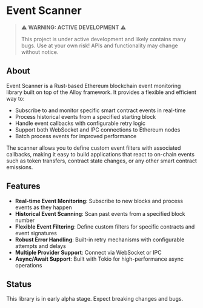 # Event Scanner

> ⚠️ **WARNING: ACTIVE DEVELOPMENT** ⚠️
> 
> This project is under active development and likely contains many bugs. Use at your own risk!
> APIs and functionality may change without notice.

## About

Event Scanner is a Rust-based Ethereum blockchain event monitoring library built on top of the Alloy framework. It provides a flexible and efficient way to:

- Subscribe to and monitor specific smart contract events in real-time
- Process historical events from a specified starting block
- Handle event callbacks with configurable retry logic
- Support both WebSocket and IPC connections to Ethereum nodes
- Batch process events for improved performance

The scanner allows you to define custom event filters with associated callbacks, making it easy to build applications that react to on-chain events such as token transfers, contract state changes, or any other smart contract emissions.

## Features

- **Real-time Event Monitoring**: Subscribe to new blocks and process events as they happen
- **Historical Event Scanning**: Scan past events from a specified block number
- **Flexible Event Filtering**: Define custom filters for specific contracts and event signatures
- **Robust Error Handling**: Built-in retry mechanisms with configurable attempts and delays
- **Multiple Provider Support**: Connect via WebSocket or IPC
- **Async/Await Support**: Built with Tokio for high-performance async operations

## Status

This library is in early alpha stage. Expect breaking changes and bugs.